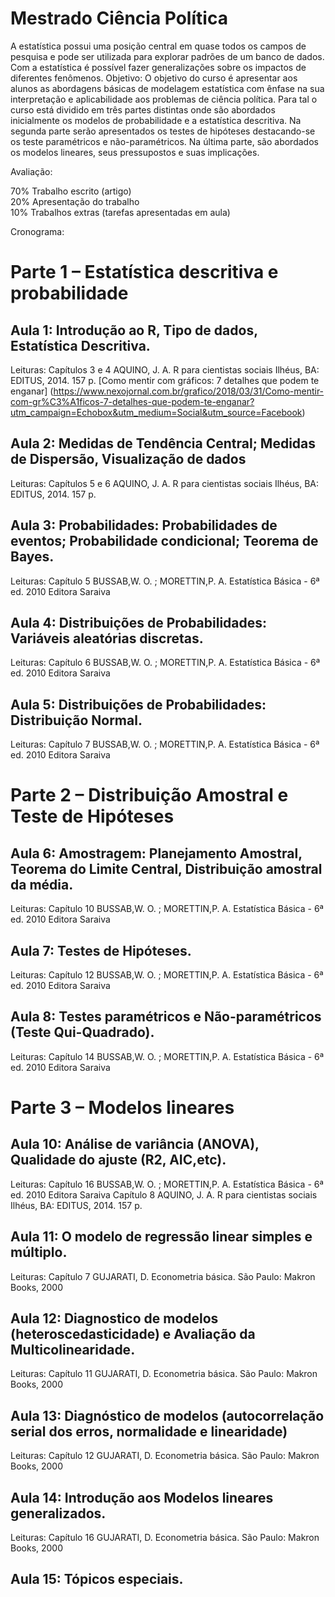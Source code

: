 # Mestrado Ciência Política
 
A estatística possui uma posição central em quase todos os campos de pesquisa e pode ser utilizada para explorar
padrões de um banco de dados. Com a estatística é possível fazer generalizações sobre os impactos de diferentes
fenômenos. Objetivo: O objetivo do curso é apresentar aos alunos as abordagens básicas de modelagem estatística
com ênfase na sua interpretação e aplicabilidade aos problemas de ciência política. Para tal o curso está dividido
em três partes distintas onde são abordados inicialmente os modelos de probabilidade e a estatística descritiva. Na
segunda parte serão apresentados os testes de hipóteses destacando-se os teste paramétricos e não-paramétricos.
Na última parte, são abordados os modelos lineares, seus pressupostos e suas implicações.

Avaliação:

70% Trabalho escrito (artigo)   
20% Apresentação do trabalho   
10% Trabalhos extras (tarefas apresentadas em aula)   

Cronograma:

# Parte 1 – Estatística descritiva e probabilidade
## Aula 1: Introdução ao R, Tipo de dados, Estatística Descritiva.
Leituras: Capítulos 3 e 4 AQUINO, J. A. R para cientistas sociais Ilhéus, BA: EDITUS, 2014. 157 p. 
[Como mentir com gráficos: 7 detalhes que podem te enganar] (https://www.nexojornal.com.br/grafico/2018/03/31/Como-mentir-com-gr%C3%A1ficos-7-detalhes-que-podem-te-enganar?utm_campaign=Echobox&utm_medium=Social&utm_source=Facebook)

## Aula 2: Medidas de Tendência Central; Medidas de Dispersão, Visualização de dados
Leituras: Capítulos 5 e 6 AQUINO, J. A. R para cientistas sociais Ilhéus, BA: EDITUS, 2014. 157 p. 

## Aula 3: Probabilidades: Probabilidades de eventos; Probabilidade condicional; Teorema de Bayes.
Leituras:  Capítulo 5  BUSSAB,W. O. ; MORETTIN,P. A. Estatística Básica - 6ª ed. 2010 Editora Saraiva
## Aula 4: Distribuições de Probabilidades: Variáveis aleatórias discretas. 
Leituras:  Capítulo 6  BUSSAB,W. O. ; MORETTIN,P. A. Estatística Básica - 6ª ed. 2010 Editora Saraiva
## Aula 5: Distribuições de Probabilidades: Distribuição Normal.
Leituras:  Capítulo 7  BUSSAB,W. O. ; MORETTIN,P. A. Estatística Básica - 6ª ed. 2010 Editora Saraiva

# Parte 2 – Distribuição Amostral e Teste de Hipóteses
## Aula 6: Amostragem: Planejamento Amostral, Teorema do Limite Central, Distribuição amostral da média.
Leituras:  Capítulo 10  BUSSAB,W. O. ; MORETTIN,P. A. Estatística Básica - 6ª ed. 2010 Editora Saraiva
## Aula 7: Testes de Hipóteses.
Leituras:  Capítulo 12  BUSSAB,W. O. ; MORETTIN,P. A. Estatística Básica - 6ª ed. 2010 Editora Saraiva
## Aula 8: Testes paramétricos e Não-paramétricos (Teste Qui-Quadrado).
Leituras:  Capítulo 14  BUSSAB,W. O. ; MORETTIN,P. A. Estatística Básica - 6ª ed. 2010 Editora Saraiva

# Parte 3 – Modelos lineares
## Aula 10: Análise de variância (ANOVA), Qualidade do ajuste (R2, AIC,etc).
Leituras:   Capítulo 16  BUSSAB,W. O. ; MORETTIN,P. A. Estatística Básica - 6ª ed. 2010 Editora Saraiva
	        Capítulo 8 AQUINO, J. A. R para cientistas sociais Ilhéus, BA: EDITUS, 2014. 157 p. 
## Aula 11: O modelo de regressão linear simples e múltiplo.
Leituras:   Capítulo 7 GUJARATI, D. Econometria básica. São Paulo: Makron Books, 2000
## Aula 12: Diagnostico de modelos (heteroscedasticidade) e Avaliação da Multicolinearidade.
Leituras:   Capítulo 11 GUJARATI, D. Econometria básica. São Paulo: Makron Books, 2000
## Aula 13: Diagnóstico de modelos (autocorrelação serial dos erros, normalidade e linearidade)
Leituras:   Capítulo 12 GUJARATI, D. Econometria básica. São Paulo: Makron Books, 2000
## Aula 14: Introdução aos Modelos lineares generalizados.
Leituras:   Capítulo 16 GUJARATI, D. Econometria básica. São Paulo: Makron Books, 2000
## Aula 15: Tópicos especiais.


